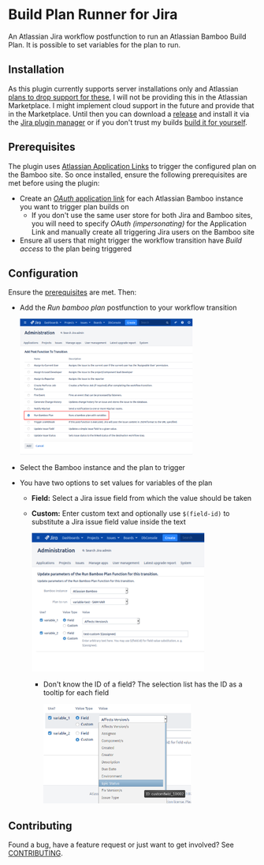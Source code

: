 # Build Plan Runner for Jira

An Atlassian Jira workflow postfunction to run an Atlassian Bamboo Build Plan. It is possible to set variables for the plan to run.

## Installation

As this plugin currently supports server installations only and Atlassian [plans to drop support for these](https://www.atlassian.com/migration/journey-to-cloud?tab=server-key-changes), I will not be providing this in the Atlassian Marketplace. I might implement cloud support in the future and provide that in the Marketplace. Until then you can download a [release](https://github.com/clocken/bamboo-plan-runner/releases) and install it via the [Jira plugin manager](https://confluence.atlassian.com/upm/installing-marketplace-apps-273875715.html#InstallingMarketplaceapps-Installingbyfileupload) or if you don't trust my builds [build it for yourself](CONTRIBUTING.md#building-a-deployment-package).

## Prerequisites

The plugin uses [Atlassian Application Links](https://confluence.atlassian.com/applinks/link-atlassian-applications-to-work-together-785449117.html) to trigger the configured plan on the Bamboo site. So once installed, ensure the following prerequisites are met before using the plugin:

- Create an [_OAuth_ application link](https://confluence.atlassian.com/bamboo/linking-to-another-application-360677713.html#Linkingtoanotherapplication-Impersonatingandnon-impersonatingauthenticationtypes) for each Atlassian Bamboo instance you want to trigger plan builds on
  - If you don't use the same user store for both Jira and Bamboo sites, you will need to specify _OAuth (impersonating)_ for the Application Link and manually create all triggering Jira users on the Bamboo site
- Ensure all users that might trigger the workflow transition have _Build access_ to the plan being triggered

## Configuration

Ensure the [prerequisites](#prerequisites) are met. Then:

- Add the _Run bamboo plan_ postfunction to your workflow transition
  
  <img src="doc/workflow-postfunction-selection.png" width="350px">

- Select the Bamboo instance and the plan to trigger
- You have two options to set values for variables of the plan
  - **Field:** Select a Jira issue field from which the value should be taken
  - **Custom:** Enter custom text and optionally use `$(field-id)` to substitute a Jira issue field value inside the text

    <img src="doc/variable-selection.png" width="350px">

    - Don't know the ID of a field? The selection list has the ID as a tooltip for each field

      <img src="doc/id-tooltip.png" width="300px">

## Contributing

Found a bug, have a feature request or just want to get involved? See [CONTRIBUTING](CONTRIBUTING.md).